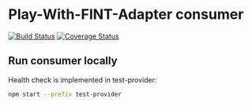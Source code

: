 # Play-With-FINT-Adapter consumer

[![Build Status](https://travis-ci.org/FINTprosjektet/fint-pwfa-consumer.svg?branch=master)](https://travis-ci.org/FINTprosjektet/fint-pwfa-consumer)
[![Coverage Status](https://coveralls.io/repos/github/FINTprosjektet/fint-pwfa-consumer/badge.svg?branch=master)](https://coveralls.io/github/FINTprosjektet/fint-pwfa-consumer?branch=master)

## Run consumer locally

Health check is implemented in test-provider:  
```bash
npm start --prefix test-provider
```